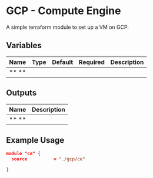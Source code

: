 GCP - Compute Engine
=========

A simple terraform module to set up a VM on GCP.

Variables
--------------

| Name                   | Type             | Default | Required |Description            |
| -----------------------| -----------------| --------|----------|-----------------------|
| ** **                  |                  |         |          |                       |

Outputs
--------------

| Name                   | Description            |
| -----------------------| -----------------------|
| ** **                  |                        |


Example Usage
----------------

```json
module "ce" {
  source          = "./gcp/ce"

}
```
